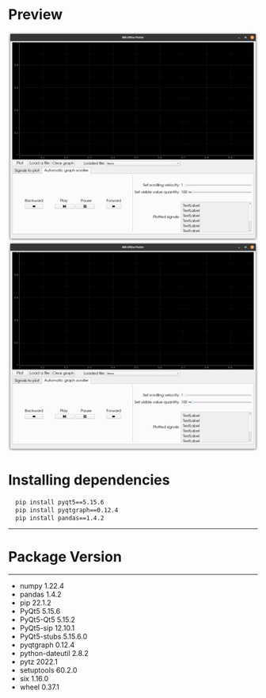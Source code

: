 # Preview
![alt text](https://github.com/AliothCancer/Offline_Plotter_BMI/blob/main/image_2022-06-10_00-42-32.png)
![alt text](https://github.com/AliothCancer/Offline_Plotter_BMI/blob/main/image_2022-06-10_00-42-32.png)

# Installing dependencies


  
  
      pip install pyqt5==5.15.6
      pip install pyqtgraph==0.12.4
      pip install pandas==1.4.2
--------------- --------

# Package         Version

--------------- --------
- numpy           1.22.4
- pandas          1.4.2
- pip             22.1.2
- PyQt5           5.15.6
- PyQt5-Qt5       5.15.2
- PyQt5-sip       12.10.1
- PyQt5-stubs     5.15.6.0
- pyqtgraph       0.12.4
- python-dateutil 2.8.2
- pytz            2022.1
- setuptools      60.2.0
- six             1.16.0
- wheel           0.37.1

